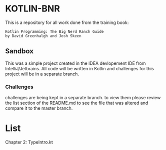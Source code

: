 # KOTLIN-BNR

This is a repository for all work done from the training book:

	Kotlin Programming: The Big Nerd Ranch Guide 
	by David Greenhalgh and Josh Skeen

## Sandbox

This was a simple project created in the IDEA devlopement IDE from IntelliJ/Jetbrains.
All code will be written in Kotlin and challenges for this project will be in a separate
branch.

### Challenges

challenges are being kept in a separate branch. to view them please review the list section
of the README.md to see the file that was altered and compare it to the master branch.

# List

Chapter 2: TypeIntro.kt